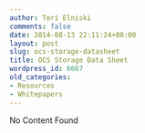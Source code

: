 ```yaml
---
author: Teri Elniski
comments: false
date: 2014-08-13 22:11:24+00:00
layout: post
slug: ocs-storage-datasheet
title: OCS Storage Data Sheet
wordpress_id: 6667
old_categories:
- Resources
- Whitepapers
---
```


No Content Found

